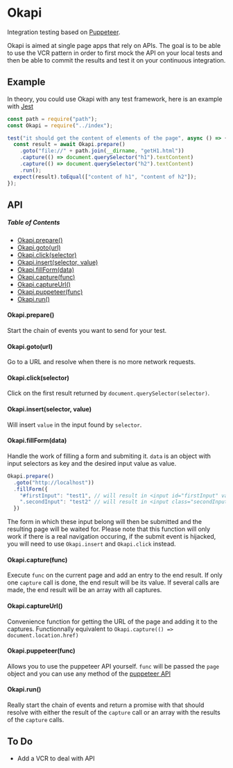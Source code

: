 # Okapi

Integration testing based on [Puppeteer](https://github.com/GoogleChrome/puppeteer).

Okapi is aimed at single page apps that rely on APIs.
The goal is to be able to use the VCR pattern in order to first mock the API on your local tests and then be able to commit the results and test it on your continuous integration.

## Example

In theory, you could use Okapi with any test framework, here is an example with [Jest](https://facebook.github.io/jest/)

```javascript
const path = require("path");
const Okapi = require("../index");

test("it should get the content of elements of the page", async () => {
  const result = await Okapi.prepare()
    .goto("file://" + path.join(__dirname, "getH1.html"))
    .capture(() => document.querySelector("h1").textContent)
    .capture(() => document.querySelector("h2").textContent)
    .run();
  expect(result).toEqual(["content of h1", "content of h2"]);
});
```

## API

##### Table of Contents

* [Okapi.prepare()](#okapiprepare)
* [Okapi.goto(url)](#okapigotourl)
* [Okapi.click(selector)](#okapiclickselector)
* [Okapi.insert(selector, value)](#okapiinsertselector-value)
* [Okapi.fillForm(data)](#okapifillformdata)
* [Okapi.capture(func)](#okapicapturefunc)
* [Okapi.captureUrl()](#okapicaptureurl)
* [Okapi.puppeteer(func)](#okapipuppeteerfunc)
* [Okapi.run()](#okapirun)

#### Okapi.prepare()

Start the chain of events you want to send for your test.

#### Okapi.goto(url)

Go to a URL and resolve when there is no more network requests.

#### Okapi.click(selector)

Click on the first result returned by `document.querySelector(selector)`.

#### Okapi.insert(selector, value)

Will insert `value` in the input found by `selector`.

#### Okapi.fillForm(data)

Handle the work of filling a form and submiting it.
`data` is an object with input selectors as key and the desired input value as value.


```javascript
Okapi.prepare()
  .goto("http://localhost"))
  .fillForm({
    "#firstInput": "test1", // will result in <input id="firstInput" value="test1" />
    ".secondInput": "test2" // will result in <input class="secondInput" value="test2" />
  })
```

The form in which these input belong will then be submitted and the resulting page will be waited for.
Please note that this function will only work if there is a real navigation occuring, if the submit event is hijacked, you will need to use `Okapi.insert` and `Okapi.click` instead.

#### Okapi.capture(func)

Execute `func` on the current page and add an entry to the end result.
If only one `capture` call is done, the end result will be its value.
If several calls are made, the end result will be an array with all captures.

#### Okapi.captureUrl()

Convenience function for getting the URL of the page and adding it to the captures.
Functionnally equivalent to `Okapi.capture(() => document.location.href)`

#### Okapi.puppeteer(func)

Allows you to use the puppeteer API yourself.
`func` will be passed the `page` object and you can use any method of the [puppeteer API](https://github.com/GoogleChrome/puppeteer/blob/master/docs/api.md)

#### Okapi.run()

Really start the chain of events and return a promise with that should resolve with either the result of the `capture` call or an array with the results of the `capture` calls.


## To Do

* Add a VCR to deal with API
